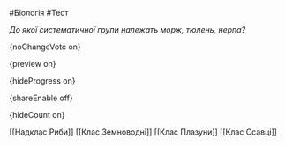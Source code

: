 #Біологія #Тест

*До якої систематичної групи належать морж, тюлень, нерпа?*

{noChangeVote on}

{preview on}

{hideProgress on}

{shareEnable off}

{hideCount on}

[[Надклас Риби]]
[[Клас Земноводні]]
[[Клас Плазуни]]
[[Клас Ссавці]]
